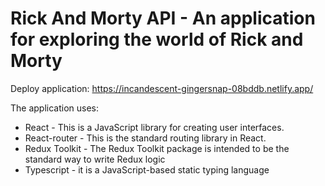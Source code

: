 # Rick And Morty API - An application for exploring the world of Rick and Morty

Deploy application: https://incandescent-gingersnap-08bddb.netlify.app/

The application uses:

<ul>

  <li>React - This is a JavaScript library for creating user interfaces.</li>
  <li>React-router - This is the standard routing library in React.</li>
  <li>Redux Toolkit - The Redux Toolkit package is intended to be the standard way to write   Redux logic</li>
  <li>Typescript - it is a JavaScript-based static typing language</li>


</ul>
